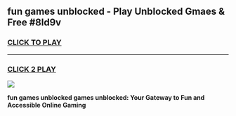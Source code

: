 
## fun games unblocked - Play Unblocked Gmaes & Free #8ld9v
<h3>
<a href="https://news.freeplayer.one?title=fun_games_unblocked&ref=03M">CLICK TO PLAY</a></h3>
<hr>

<h3>
<a href="https://news.freeplayer.one?title=fun_games_unblocked&ref=03M">CLICK 2 PLAY</a>
  
</h3>

<a href="https://news.freeplayer.one?title=fun_games_unblocked&ref=03M"><img src="https://clearcache.store/games.png"></a>


**fun games unblocked games unblocked: Your Gateway to Fun and Accessible Online Gaming**
